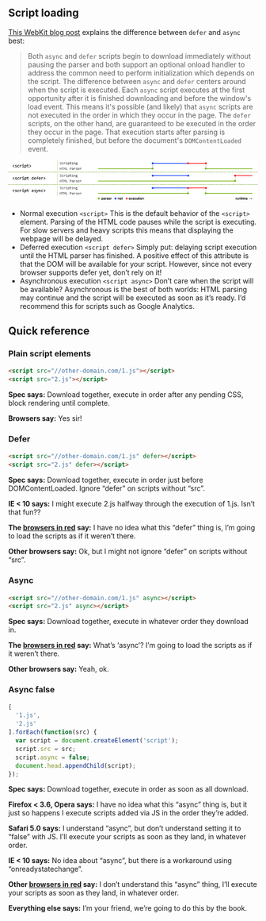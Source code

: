## Script loading

[This WebKit blog post](http://webkit.org/blog/1395/running-scripts-in-webkit/) explains the difference between `defer` and `async` best:

> Both `async` and `defer` scripts begin to download immediately without pausing the parser and both support an optional onload handler to address the common need to perform initialization which depends on the script. The difference between `async` and `defer` centers around when the script is executed. Each `async` script executes at the first opportunity after it is finished downloading and before the window's load event. This means it's possible (and likely) that `async` scripts are not executed in the order in which they occur in the page. The `defer` scripts, on the other hand, are guaranteed to be executed in the order they occur in the page. That execution starts after parsing is completely finished, but before the document's `DOMContentLoaded` event.

![Asynchronous and deferred JavaScript execution explained](img/execution.jpg)

- Normal execution `<script>`
    This is the default behavior of the `<script>` element. Parsing of the HTML code pauses while the script is executing. For slow servers and heavy scripts this means that displaying the webpage will be delayed.
- Deferred execution `<script defer>`
    Simply put: delaying script execution until the HTML parser has finished. A positive effect of this attribute is that the DOM will be available for your script. However, since not every browser supports defer yet, don’t rely on it!
- Asynchronous execution `<script async>`
    Don’t care when the script will be available? Asynchronous is the best of both worlds: HTML parsing may continue and the script will be executed as soon as it’s ready. I’d recommend this for scripts such as Google Analytics.

## Quick reference

### Plain script elements

```html
<script src="//other-domain.com/1.js"></script>
<script src="2.js"></script>
```

__Spec says:__ Download together, execute in order after any pending CSS, block rendering until complete.

__Browsers say:__ Yes sir!

### Defer

```html
<script src="//other-domain.com/1.js" defer></script>
<script src="2.js" defer></script>
```

__Spec says:__ Download together, execute in order just before DOMContentLoaded. Ignore “defer” on scripts without “src”.

__IE < 10 says:__ I might execute 2.js halfway through the execution of 1.js. Isn’t that fun??

__The [browsers in red](http://caniuse.com/#search=defer) say:__ I have no idea what this “defer” thing is, I’m going to load the scripts as if it weren’t there.

__Other browsers say:__ Ok, but I might not ignore “defer” on scripts without “src”.

### Async

```html
<script src="//other-domain.com/1.js" async></script>
<script src="2.js" async></script>
```

__Spec says:__ Download together, execute in whatever order they download in.

__The [browsers in red](http://caniuse.com/#search=async) say:__ What’s ‘async’? I’m going to load the scripts as if it weren’t there.

__Other browsers say:__ Yeah, ok.

### Async false

```js
[
  '1.js',
  '2.js'
].forEach(function(src) {
  var script = document.createElement('script');
  script.src = src;
  script.async = false;
  document.head.appendChild(script);
});
```

__Spec says:__ Download together, execute in order as soon as all download.

__Firefox < 3.6, Opera says:__ I have no idea what this “async” thing is, but it just so happens I execute scripts added via JS in the order they’re added.

__Safari 5.0 says:__ I understand “async”, but don’t understand setting it to “false” with JS. I’ll execute your scripts as soon as they land, in whatever order.

__IE < 10 says:__ No idea about “async”, but there is a workaround using “onreadystatechange”.

__Other [browsers in red](http://caniuse.com/#search=async) say:__ I don’t understand this “async” thing, I’ll execute your scripts as soon as they land, in whatever order.

__Everything else says:__ I’m your friend, we’re going to do this by the book.
